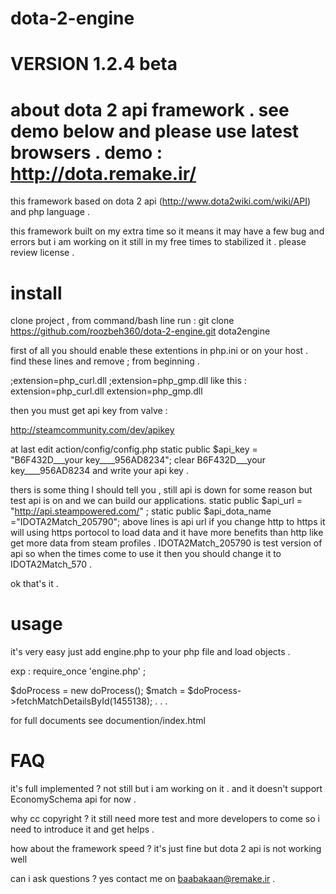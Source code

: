 dota-2-engine
=============

VERSION 1.2.4 beta
=============

about dota 2 api framework . see demo below and please use latest browsers .
demo : http://dota.remake.ir/
======

this framework based on dota 2 api (http://www.dota2wiki.com/wiki/API) and php language .

this framework built on my extra time so it means it may have a few bug and errors 
but i am working on it still in my free times to stabilized it .
please review license .

install
======
clone project , from command/bash line run :
git clone https://github.com/roozbeh360/dota-2-engine.git dota2engine

first of all you should enable these extentions in php.ini or on your host .
find these lines and remove ; from beginning .

;extension=php_curl.dll
;extension=php_gmp.dll
like this :
extension=php_curl.dll
extension=php_gmp.dll

then you must get api key from valve :

http://steamcommunity.com/dev/apikey

at last edit action/config/config.php
    static public  $api_key = "B6F432D___your key____956AD8234";
clear 	B6F432D___your key____956AD8234 and write your api key .

thers is some thing l should tell you , still api is down for some reason but test api is on and we can build our applications.
    static public $api_url = "http://api.steampowered.com/" ;
    static public $api_dota_name ="IDOTA2Match_205790";
above lines is api url if you change http to https it will using https portocol to load data and it have more benefits than http like get more data from steam profiles .
IDOTA2Match_205790 is test version of api so when the times come to use it then you should change it to IDOTA2Match_570 .

ok that's it .

usage
======

it's very easy just add engine.php to your php file and load objects .

exp :
require_once 'engine.php' ;

$doProcess = new doProcess();
$match = $doProcess->fetchMatchDetailsById(1455138);
.
.
.



for full documents see documention/index.html


FAQ
=============

it's full implemented ? not still but i am working on it . and it doesn't support EconomySchema api for now .

why cc copyright ? it still need more test and more developers to come so i need to introduce it and get helps .

how about the framework speed ? it's just fine but dota 2 api is not working well 

can i ask questions ? yes contact me on baabakaan@remake.ir .
